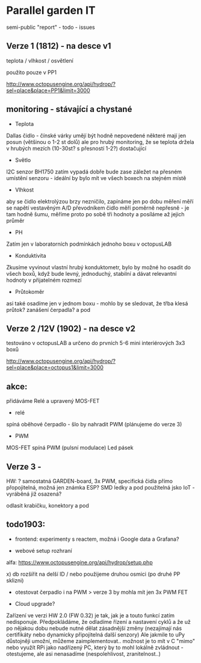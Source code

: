 # Parallel garden IT

semi-public "report" - todo - issues


## Verze 1 (1812) - na desce v1

teplota / vlhkost / osvětlení

použito pouze v PP1 

http://www.octopusengine.org/api/hydrop/?sel=place&place=PP1&limit=3000

## monitoring - stávající a chystané

- Teplota 

Dallas čidlo - čínské várky umějí být hodně nepovedené
některé mají jen posun (většinou o 1-2 st dolů) 
ale pro hrubý monitoring, že se teplota držela v hrubých mezích (10-30st? s přesností 1-2?) dostačující

- Světlo

I2C senzor BH1750 zatím vypadá dobře
bude zase záležet na přesném umístění senzoru - ideální by bylo mít ve všech boxech na stejném místě

- Vlhkost

aby se čidlo elektrolýzou brzy nezničilo, zapínáme jen po dobu měření
měří se napětí vestavěným A/D převodníkem
čidlo měří poměrně nepřesně - je tam hodně šumu, měříme proto po sobě tři hodnoty a posíláme až jejich průměr 

- PH

Zatím jen v laboratorních podmínkách jednoho boxu v octopusLAB


- Konduktivita

Zkusíme vyvinout vlastní hrubý konduktometr, bylo by možné ho osadit do všech boxů, když bude levný, jednoduchý, stabilní a dávat relevantní hodnoty v přijatelném rozmezí

- Průtokoměr

asi také osadíme jen v jednom boxu - mohlo by se sledovat, že třba klesá průtok? zanášení čerpadla? a pod


## Verze 2 /12V (1902) - na desce v2

testováno v octopusLAB a určeno do prvních 5-6 mini interiérových 3x3 boxů

http://www.octopusengine.org/api/hydrop/?sel=place&place=octopus1&limit=3000


## akce:

přidáváme Relé a upravený MOS-FET

- relé 

spíná oběhové čerpadlo - šlo by nahradit PWM (plánujeme do verze 3)


- PWM

MOS-FET spíná PWM (pulsní modulace) Led pásek

## Verze 3 - 

HW: ? samostatná GARDEN-board, 3x PWM, specifická čidla přímo přopojitelná, možná jen známka ESP? SMD ledky a pod
použitelná jsko IoT - vyráběná již osazená?

odlasit krabičku, konektory a pod

## todo1903:

- frontend:
experimenty s reactem, možná i Google data a Grafana?

- webové setup rozhraní

alfa:
https://www.octopusengine.org/api/hydrop/setup.php



x) db rozšířit na delší ID / nebo použijeme druhou osmici (po druhé PP sklizni)

- otestovat čerpadlo i na PWM > verze 3 by mohla mít jen 3x PWM FET

- Cloud upgrade?

Zařízení ve verzi HW 2.0 (FW 0.32)  je tak, jak je a touto funkcí zatím nedisponuje. Předpokládáme, že odladíme řízení a nastavení cyklů a že už po nějakou dobu nebude nutné dělat zásadnější změny (nezajímají nás certifikáty nebo dynamicky připojitelná další senzory) 
Ale jakmile to uPy důstojněji umožní, můžeme zaimplementovat.. možnost je to mít v C "mimo" nebo využít RPi jako nadřízený PC, který by to mohl lokálně zvládnout - otestujeme, ale asi nenasadíme (nespolehlivost, zranitelnost..)
